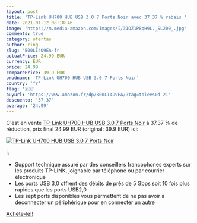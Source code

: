 ```yaml
---
layout: post
title: 'TP-Link UH700 HUB USB 3.0 7 Ports Noir avec 37.37 % rabais '
date: 2021-01-12 08:18:46
image: 'https://m.media-amazon.com/images/I/31QZ1P8qH9L._SL200_.jpg'
comments: true
category: ofertas
author: ring
slug: 'B00LI4O9EA-fr'
actualPrice: 24.99 EUR
currency: EUR
price: 24.99
comparePrice: 39.9 EUR
prodname: 'TP-Link UH700 HUB USB 3.0 7 Ports Noir'
country: 'fr'
flag: '🇫🇷'
buyurl: 'https://www.amazon.fr/dp/B00LI4O9EA/?tag=tolees0d-21'
descuento: '37.37'
average: '24.99'
---
```


C'est en vente [TP-Link UH700 HUB USB 3.0 7 Ports Noir](https://www.amazon.fr/dp/B00LI4O9EA/?tag=tolees0d-21)  à  37.37 % de réduction, prix final  24.99 EUR (original: 39.9 EUR) ici:

[![TP-Link UH700 HUB USB 3.0 7 Ports Noir](https://m.media-amazon.com/images/I/31QZ1P8qH9L._SL200_.jpg)](https://www.amazon.fr/dp/B00LI4O9EA/?tag=tolees0d-21)

ℹ️:

- Support technique assuré par des conseillers francophones experts sur les produits TP-LINK, joignable par téléphone ou par courrier électronique
- Les ports USB 3,0 offrent des débits de près de 5 Gbps soit 10 fois plus rapides que les ports USB2,0
- Les sept ports disponibles vous permettent de ne pas avoir à déconnecter un périphérique pour en connecter un autre

[Achète-le!!](https://www.amazon.fr/dp/B00LI4O9EA/?tag=tolees0d-21)
